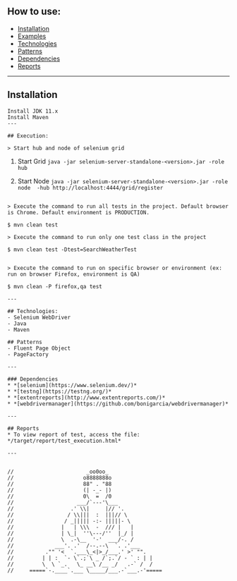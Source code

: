 ## How to use:

- [Installation](#installation)
- [Examples](#examples)
- [Technologies](#technologies)
- [Patterns](#patterns)
- [Dependencies](#dependencies)
- [Reports](#reports)

---

## Installation
```
Install JDK 11.x
Install Maven
---

## Execution:

> Start hub and node of selenium grid

```
1. Start Grid
`java -jar selenium-server-standalone-<version>.jar -role hub`

2. Start Node
`java -jar selenium-server-standalone-<version>.jar -role node  -hub http://localhost:4444/grid/register`
```

> Execute the command to run all tests in the project. Default browser is Chrome. Default environment is PRODUCTION.

```
	$ mvn clean test
```
> Execute the command to run only one test class in the project

```
	$ mvn clean test -Dtest=SearchWeatherTest
```

> Execute the command to run on specific browser or environment (ex: run on browser Firefox, environment is QA)

```
	$ mvn clean -P firefox,qa test
```
---

## Technologies:
- Selenium WebDriver
- Java
- Maven

## Patterns
- Fluent Page Object
- PageFactory

---

### Dependencies
* *[selenium](https://www.selenium.dev/)* 
* *[testng](https://testng.org/)* 
* *[extentreports](http://www.extentreports.com/)*
* *[webdrivermanager](https://github.com/bonigarcia/webdrivermanager)* 

---

## Reports
* To view report of test, access the file: */target/report/test_execution.html*

---


//                       _oo0oo_
//                      o8888888o
//                      88" . "88
//                      (| -_- |)
//                      0\  =  /0
//                    ___/`---'\___
//                  .' \\|     |// '.
//                 / \\|||  :  |||// \
//                / _||||| -:- |||||- \
//               |   | \\\  -  /// |   |
//               | \_|  ''\---/''  |_/ |
//               \  .-\__  '-'  ___/-. /
//             ___'. .'  /--.--\  `. .'___
//          ."" '<  `.___\_<|>_/___.' >' "".
//         | | :  `- \`.;`\ _ /`;.`/ - ` : | |
//         \  \ `_.   \_ __\ /__ _/   .-` /  /
//     =====`-.____`.___ \_____/___.-`___.-'=====
